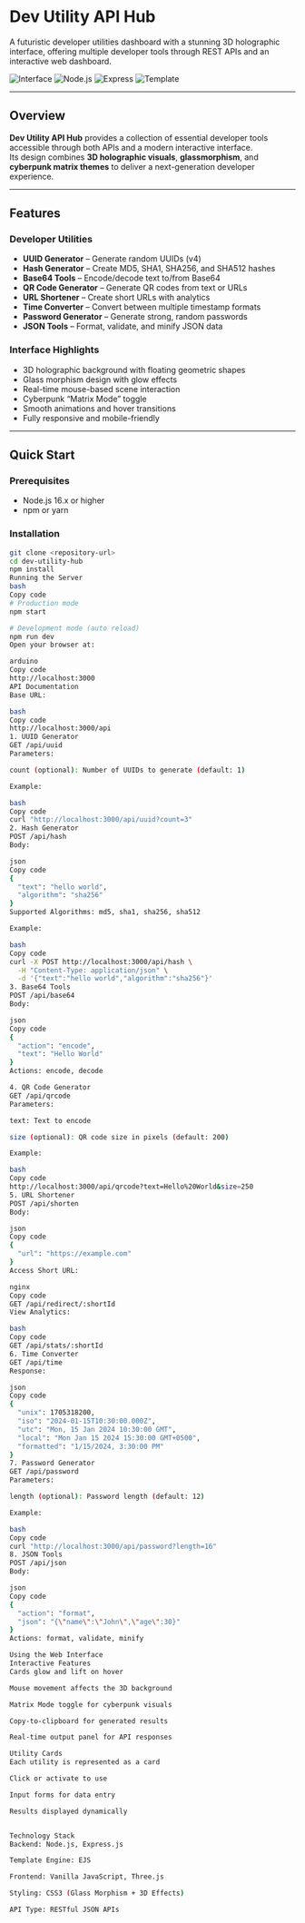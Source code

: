 # Dev Utility API Hub

A futuristic developer utilities dashboard with a stunning 3D holographic interface, offering multiple developer tools through REST APIs and an interactive web dashboard.

![Interface](https://img.shields.io/badge/Interface-3D%2520Holographic-blueviolet)
![Node.js](https://img.shields.io/badge/Node.js-20.x-green)
![Express](https://img.shields.io/badge/Express-4.x-lightgrey)
![Template](https://img.shields.io/badge/Template-EJS-orange)

---

## Overview

**Dev Utility API Hub** provides a collection of essential developer tools accessible through both APIs and a modern interactive interface.  
Its design combines **3D holographic visuals**, **glassmorphism**, and **cyberpunk matrix themes** to deliver a next-generation developer experience.

---

## Features

### Developer Utilities
- **UUID Generator** – Generate random UUIDs (v4)
- **Hash Generator** – Create MD5, SHA1, SHA256, and SHA512 hashes
- **Base64 Tools** – Encode/decode text to/from Base64
- **QR Code Generator** – Generate QR codes from text or URLs
- **URL Shortener** – Create short URLs with analytics
- **Time Converter** – Convert between multiple timestamp formats
- **Password Generator** – Generate strong, random passwords
- **JSON Tools** – Format, validate, and minify JSON data

### Interface Highlights
- 3D holographic background with floating geometric shapes
- Glass morphism design with glow effects
- Real-time mouse-based scene interaction
- Cyberpunk “Matrix Mode” toggle
- Smooth animations and hover transitions
- Fully responsive and mobile-friendly

---

## Quick Start

### Prerequisites
- Node.js 16.x or higher
- npm or yarn

### Installation
```bash
git clone <repository-url>
cd dev-utility-hub
npm install
Running the Server
bash
Copy code
# Production mode
npm start

# Development mode (auto reload)
npm run dev
Open your browser at:

arduino
Copy code
http://localhost:3000
API Documentation
Base URL:

bash
Copy code
http://localhost:3000/api
1. UUID Generator
GET /api/uuid
Parameters:

count (optional): Number of UUIDs to generate (default: 1)

Example:

bash
Copy code
curl "http://localhost:3000/api/uuid?count=3"
2. Hash Generator
POST /api/hash
Body:

json
Copy code
{
  "text": "hello world",
  "algorithm": "sha256"
}
Supported Algorithms: md5, sha1, sha256, sha512

Example:

bash
Copy code
curl -X POST http://localhost:3000/api/hash \
  -H "Content-Type: application/json" \
  -d '{"text":"hello world","algorithm":"sha256"}'
3. Base64 Tools
POST /api/base64
Body:

json
Copy code
{
  "action": "encode",
  "text": "Hello World"
}
Actions: encode, decode

4. QR Code Generator
GET /api/qrcode
Parameters:

text: Text to encode

size (optional): QR code size in pixels (default: 200)

Example:

bash
Copy code
http://localhost:3000/api/qrcode?text=Hello%20World&size=250
5. URL Shortener
POST /api/shorten
Body:

json
Copy code
{
  "url": "https://example.com"
}
Access Short URL:

nginx
Copy code
GET /api/redirect/:shortId
View Analytics:

bash
Copy code
GET /api/stats/:shortId
6. Time Converter
GET /api/time
Response:

json
Copy code
{
  "unix": 1705318200,
  "iso": "2024-01-15T10:30:00.000Z",
  "utc": "Mon, 15 Jan 2024 10:30:00 GMT",
  "local": "Mon Jan 15 2024 15:30:00 GMT+0500",
  "formatted": "1/15/2024, 3:30:00 PM"
}
7. Password Generator
GET /api/password
Parameters:

length (optional): Password length (default: 12)

Example:

bash
Copy code
curl "http://localhost:3000/api/password?length=16"
8. JSON Tools
POST /api/json
Body:

json
Copy code
{
  "action": "format",
  "json": "{\"name\":\"John\",\"age\":30}"
}
Actions: format, validate, minify

Using the Web Interface
Interactive Features
Cards glow and lift on hover

Mouse movement affects the 3D background

Matrix Mode toggle for cyberpunk visuals

Copy-to-clipboard for generated results

Real-time output panel for API responses

Utility Cards
Each utility is represented as a card

Click or activate to use

Input forms for data entry

Results displayed dynamically


Technology Stack
Backend: Node.js, Express.js

Template Engine: EJS

Frontend: Vanilla JavaScript, Three.js

Styling: CSS3 (Glass Morphism + 3D Effects)

API Type: RESTful JSON APIs

